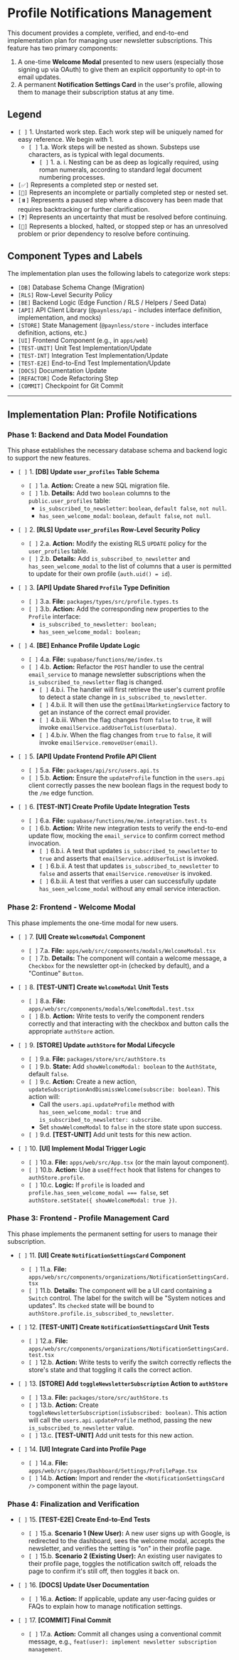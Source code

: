 # Profile Notifications Management

This document provides a complete, verified, and end-to-end implementation plan for managing user newsletter subscriptions. This feature has two primary components:
1.  A one-time **Welcome Modal** presented to new users (especially those signing up via OAuth) to give them an explicit opportunity to opt-in to email updates.
2.  A permanent **Notification Settings Card** in the user's profile, allowing them to manage their subscription status at any time.

## Legend

*   `[ ]` 1. Unstarted work step. Each work step will be uniquely named for easy reference. We begin with 1.
    *   `[ ]` 1.a. Work steps will be nested as shown. Substeps use characters, as is typical with legal documents.
        *   `[ ]` 1. a. i. Nesting can be as deep as logically required, using roman numerals, according to standard legal document numbering processes.
*   `[✅]` Represents a completed step or nested set.
*   `[🚧]` Represents an incomplete or partially completed step or nested set.
*   `[⏸️]` Represents a paused step where a discovery has been made that requires backtracking or further clarification.
*   `[❓]` Represents an uncertainty that must be resolved before continuing.
*   `[🚫]` Represents a blocked, halted, or stopped step or has an unresolved problem or prior dependency to resolve before continuing.

## Component Types and Labels

The implementation plan uses the following labels to categorize work steps:

*   `[DB]` Database Schema Change (Migration)
*   `[RLS]` Row-Level Security Policy
*   `[BE]` Backend Logic (Edge Function / RLS / Helpers / Seed Data)
*   `[API]` API Client Library (`@paynless/api` - includes interface definition, implementation, and mocks)
*   `[STORE]` State Management (`@paynless/store` - includes interface definition, actions, etc.)
*   `[UI]` Frontend Component (e.g., in `apps/web`)
*   `[TEST-UNIT]` Unit Test Implementation/Update
*   `[TEST-INT]` Integration Test Implementation/Update
*   `[TEST-E2E]` End-to-End Test Implementation/Update
*   `[DOCS]` Documentation Update
*   `[REFACTOR]` Code Refactoring Step
*   `[COMMIT]` Checkpoint for Git Commit

---

## Implementation Plan: Profile Notifications

### Phase 1: Backend and Data Model Foundation

This phase establishes the necessary database schema and backend logic to support the new features.

*   `[ ]` 1. **[DB] Update `user_profiles` Table Schema**
    *   `[ ]` 1.a. **Action:** Create a new SQL migration file.
    *   `[ ]` 1.b. **Details:** Add two `boolean` columns to the `public.user_profiles` table:
        *   `is_subscribed_to_newsletter`: `boolean`, `default false`, `not null`.
        *   `has_seen_welcome_modal`: `boolean`, `default false`, `not null`.

*   `[ ]` 2. **[RLS] Update `user_profiles` Row-Level Security Policy**
    *   `[ ]` 2.a. **Action:** Modify the existing RLS `UPDATE` policy for the `user_profiles` table.
    *   `[ ]` 2.b. **Details:** Add `is_subscribed_to_newsletter` and `has_seen_welcome_modal` to the list of columns that a user is permitted to update for their own profile (`auth.uid() = id`).

*   `[ ]` 3. **[API] Update Shared `Profile` Type Definition**
    *   `[ ]` 3.a. **File:** `packages/types/src/profile.types.ts`
    *   `[ ]` 3.b. **Action:** Add the corresponding new properties to the `Profile` interface:
        *   `is_subscribed_to_newsletter: boolean;`
        *   `has_seen_welcome_modal: boolean;`

*   `[ ]` 4. **[BE] Enhance Profile Update Logic**
    *   `[ ]` 4.a. **File:** `supabase/functions/me/index.ts`
    *   `[ ]` 4.b. **Action:** Refactor the `POST` handler to use the central `email_service` to manage newsletter subscriptions when the `is_subscribed_to_newsletter` flag is changed.
        *   `[ ]` 4.b.i. The handler will first retrieve the user's current profile to detect a state change in `is_subscribed_to_newsletter`.
        *   `[ ]` 4.b.ii. It will then use the `getEmailMarketingService` factory to get an instance of the correct email provider.
        *   `[ ]` 4.b.iii. When the flag changes from `false` to `true`, it will invoke `emailService.addUserToList(userData)`.
        *   `[ ]` 4.b.iv. When the flag changes from `true` to `false`, it will invoke `emailService.removeUser(email)`.

*   `[ ]` 5. **[API] Update Frontend Profile API Client**
    *   `[ ]` 5.a. **File:** `packages/api/src/users.api.ts`
    *   `[ ]` 5.b. **Action:** Ensure the `updateProfile` function in the `users.api` client correctly passes the new boolean flags in the request body to the `/me` edge function.

*   `[ ]` 6. **[TEST-INT] Create Profile Update Integration Tests**
    *   `[ ]` 6.a. **File:** `supabase/functions/me/me.integration.test.ts`
    *   `[ ]` 6.b. **Action:** Write new integration tests to verify the end-to-end update flow, mocking the `email_service` to confirm correct method invocation.
        *   `[ ]` 6.b.i. A test that updates `is_subscribed_to_newsletter` to `true` and asserts that `emailService.addUserToList` is invoked.
        *   `[ ]` 6.b.ii. A test that updates `is_subscribed_to_newsletter` to `false` and asserts that `emailService.removeUser` is invoked.
        *   `[ ]` 6.b.iii. A test that verifies a user can successfully update `has_seen_welcome_modal` without any email service interaction.

### Phase 2: Frontend - Welcome Modal

This phase implements the one-time modal for new users.

*   `[ ]` 7. **[UI] Create `WelcomeModal` Component**
    *   `[ ]` 7.a. **File:** `apps/web/src/components/modals/WelcomeModal.tsx`
    *   `[ ]` 7.b. **Details:** The component will contain a welcome message, a `Checkbox` for the newsletter opt-in (checked by default), and a "Continue" `Button`.

*   `[ ]` 8. **[TEST-UNIT] Create `WelcomeModal` Unit Tests**
    *   `[ ]` 8.a. **File:** `apps/web/src/components/modals/WelcomeModal.test.tsx`
    *   `[ ]` 8.b. **Action:** Write tests to verify the component renders correctly and that interacting with the checkbox and button calls the appropriate `authStore` action.

*   `[ ]` 9. **[STORE] Update `authStore` for Modal Lifecycle**
    *   `[ ]` 9.a. **File:** `packages/store/src/authStore.ts`
    *   `[ ]` 9.b. **State:** Add `showWelcomeModal: boolean` to the `AuthState`, default `false`.
    *   `[ ]` 9.c. **Action:** Create a new action, `updateSubscriptionAndDismissWelcome(subscribe: boolean)`. This action will:
        *   Call the `users.api.updateProfile` method with `has_seen_welcome_modal: true` and `is_subscribed_to_newsletter: subscribe`.
        *   Set `showWelcomeModal` to `false` in the store state upon success.
    *   `[ ]` 9.d. **[TEST-UNIT]** Add unit tests for this new action.

*   `[ ]` 10. **[UI] Implement Modal Trigger Logic**
    *   `[ ]` 10.a. **File:** `apps/web/src/App.tsx` (or the main layout component).
    *   `[ ]` 10.b. **Action:** Use a `useEffect` hook that listens for changes to `authStore.profile`.
    *   `[ ]` 10.c. **Logic:** If `profile` is loaded and `profile.has_seen_welcome_modal === false`, set `authStore.setState({ showWelcomeModal: true })`.

### Phase 3: Frontend - Profile Management Card

This phase implements the permanent setting for users to manage their subscription.

*   `[ ]` 11. **[UI] Create `NotificationSettingsCard` Component**
    *   `[ ]` 11.a. **File:** `apps/web/src/components/organizations/NotificationSettingsCard.tsx`
    *   `[ ]` 11.b. **Details:** The component will be a UI card containing a `Switch` control. The label for the switch will be "System notices and updates". Its `checked` state will be bound to `authStore.profile.is_subscribed_to_newsletter`.

*   `[ ]` 12. **[TEST-UNIT] Create `NotificationSettingsCard` Unit Tests**
    *   `[ ]` 12.a. **File:** `apps/web/src/components/organizations/NotificationSettingsCard.test.tsx`
    *   `[ ]` 12.b. **Action:** Write tests to verify the switch correctly reflects the store's state and that toggling it calls the correct action.

*   `[ ]` 13. **[STORE] Add `toggleNewsletterSubscription` Action to `authStore`**
    *   `[ ]` 13.a. **File:** `packages/store/src/authStore.ts`
    *   `[ ]` 13.b. **Action:** Create `toggleNewsletterSubscription(isSubscribed: boolean)`. This action will call the `users.api.updateProfile` method, passing the new `is_subscribed_to_newsletter` value.
    *   `[ ]` 13.c. **[TEST-UNIT]** Add unit tests for this new action.

*   `[ ]` 14. **[UI] Integrate Card into Profile Page**
    *   `[ ]` 14.a. **File:** `apps/web/src/pages/Dashboard/Settings/ProfilePage.tsx`
    *   `[ ]` 14.b. **Action:** Import and render the `<NotificationSettingsCard />` component within the page layout.

### Phase 4: Finalization and Verification

*   `[ ]` 15. **[TEST-E2E] Create End-to-End Tests**
    *   `[ ]` 15.a. **Scenario 1 (New User):** A new user signs up with Google, is redirected to the dashboard, sees the welcome modal, accepts the newsletter, and verifies the setting is "on" in their profile page.
    *   `[ ]` 15.b. **Scenario 2 (Existing User):** An existing user navigates to their profile page, toggles the notification switch off, reloads the page to confirm it's still off, then toggles it back on.

*   `[ ]` 16. **[DOCS] Update User Documentation**
    *   `[ ]` 16.a. **Action:** If applicable, update any user-facing guides or FAQs to explain how to manage notification settings.

*   `[ ]` 17. **[COMMIT] Final Commit**
    *   `[ ]` 17.a. **Action:** Commit all changes using a conventional commit message, e.g., `feat(user): implement newsletter subscription management`.
